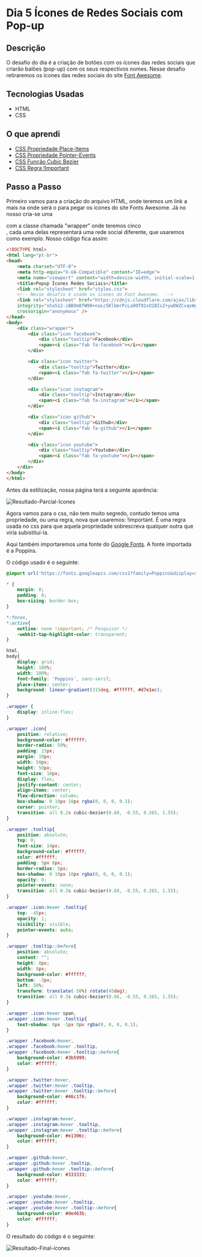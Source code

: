 # Dia 5 Ícones de Redes Sociais com Pop-up

## Descrição

O desafio do dia é a criação de botões com os ícones das redes sociais que criarão balões (pop-up)  com os seus respectivos nomes. Nesse desafio retiraremos os ícones das redes sociais do site [Font Awesome](https://fontawesome.com/).

## Tecnologias Usadas

* HTML
* CSS

## O que aprendi

* [CSS Propriedade Place-Items](https://developer.mozilla.org/en-US/docs/Web/CSS/place-items)
* [CSS Propriedade Pointer-Events](https://www.w3schools.com/cssref/css3_pr_pointer-events.asp)
* [CSS Função Cubic Bezier](https://www.w3schools.com/cssref/func_cubic-bezier.asp)
* [CSS Regra !Important](https://www.w3schools.com/css/css_important.asp)

## Passo a Passo

Primeiro vamos para a criação do arquivo HTML, onde teremos um link a mais na <head></head> onde será o <link> para pegar os ícones do site Fonts Awesome. Já no nosso <body></body> cria-se uma <div></div> com a classe chamada "wrapper" onde teremos cinco <div></div>, cada uma delas representará uma rede social diferente, que usaremos como exemplo. Nosso código fica assim:

~~~html
<!DOCTYPE html>
<html lang="pt-br">
<head>
    <meta charset="UTF-8">
    <meta http-equiv="X-UA-Compatible" content="IE=edge">
    <meta name="viewport" content="width=device-width, initial-scale=1.0">
    <title>Popup Ícones Redes Sociais</title>
    <link rel="stylesheet" href="styles.css">
    <!-- Nesse desafio é usado os ícones do Font Awesome.  -->
    <link rel="stylesheet" href="https://cdnjs.cloudflare.com/ajax/libs/font-awesome/5.15.3/css/all.min.css"
    integrity="sha512-iBBXm8fW90+nuLcSKlbmrPcLa0OT92xO1BIsZ+ywDWZCvqsWgccV3gFoRBv0z+8dLJgyAHIhR35VZc2oM/gI1w=="
    crossorigin="anonymous" />
</head>
<body>
    <div class="wrapper">
        <div class="icon facebook">
            <div class="tooltip">Facebook</div>
            <span><i class="fab fa-facebook"></i></span>
        </div>

        <div class="icon twitter">
            <div class="tooltip">Twitter</div>
            <span><i class="fab fa-twitter"></i></span>
        </div>

        <div class="icon instagram">
            <div class="tooltip">Instagram</div>
            <span><i class="fab fa-instagram"></i></span>
        </div>

        <div class="icon github">
            <div class="tooltip">Github</div>
            <span><i class="fab fa-github"></i></span>
        </div>

        <div class="icon youtube">
            <div class="tooltip">Youtube</div>
            <span><i class="fab fa-youtube"></i></span>
        </div>
    </div>
</body>
</html>
~~~

Antes da estilização, nossa página terá a seguinte aparência:

![Resultado-Parcial-Icones](https://github.com/AlbusQuercus94/One-CSS-per-30-Days/blob/main/Desafios/Dia_5/Imagens/Resultado-Parcial-Icones.jpg)

Agora vamos para o css, não tem muito segredo, contudo temos uma propriedade, ou uma regra, nova que usaremos: !important. É uma regra usada no css para que aquela propriedade sobrescreva qualquer outra que viria subistituí-la.  

Aqui também importaremos uma fonte do [Google Fonts](https://fonts.google.com/). A fonte importada é a Poppins.

O código usado é o seguinte:

~~~css
@import url('https://fonts.googleapis.com/css2?family=Poppins&display=swap');

* {
    margin: 0;
    padding: 0;
    box-sizing: border-box;
}

*:focus,
*:active{
    outline: none !important; /* Pesquisar */
    -webkit-tap-highlight-color: transparent;
}

html,
body{
    display: grid;
    height: 100%;
    width: 100%;
    font-family: 'Poppins', sans-serif;
    place-items: center;
    background: linear-gradient(315deg, #ffffff, #d7e1ec);
}

.wrapper {
    display: inline-flex;
}

.wrapper .icon{
    position: relative;
    background-color: #ffffff;
    border-radius: 50%;
    padding: 15px;
    margin: 10px;
    width: 50px;
    height: 50px;
    font-size: 18px;
    display: flex;
    justify-content: center;
    align-items: center;
    flex-direction: column;
    box-shadow: 0 10px 10px rgba(0, 0, 0, 0.1);
    cursor: pointer;
    transition: all 0.2s cubic-bezier(0.68, -0.55, 0.265, 1.55);
}

.wrapper .tooltip{
    position: absolute;
    top: 0;
    font-size: 14px;
    background-color: #ffffff;
    color: #ffffff;
    padding: 5px 8px;
    border-radius: 5px;
    box-shadow: 0 10px 10px rgba(0, 0, 0, 0.1);
    opacity: 0;
    pointer-events: none;
    transition: all 0.3s cubic-bezier(0.68, -0.55, 0.265, 1.55);
}

.wrapper .icon:hover .tooltip{
    top: -45px;
    opacity: 1;
    visibility: visible;
    pointer-events: auto;
}

.wrapper .tooltip::before{
    position: absolute;
    content: "";
    height: 8px;
    width: 8px;
    background-color: #ffffff;
    bottom: -3px;
    left: 50%;
    transform: translate(-50%) rotate(45deg);
    transition: all 0.3s cubic-bezier(0.68, -0.55, 0.265, 1.55);
}

.wrapper .icon:hover span,
.wrapper .icon:hover .tooltip{
    text-shadow: 0px -1px 0px rgba(0, 0, 0, 0.1);
}

.wrapper .facebook:hover,
.wrapper .facebook:hover .tooltip,
.wrapper .facebook:hover .tooltip::before{
    background-color: #3b5999;
    color: #ffffff;
}

.wrapper .twitter:hover,
.wrapper .twitter:hover .tooltip,
.wrapper .twitter:hover .tooltip::before{
    background-color: #46c1f6;
    color: #ffffff;
}

.wrapper .instagram:hover,
.wrapper .instagram:hover .tooltip,
.wrapper .instagram:hover .tooltip::before{
    background-color: #e1306c;
    color: #ffffff;
}

.wrapper .github:hover,
.wrapper .github:hover .tooltip,
.wrapper .github:hover .tooltip::before{
    background-color: #333333;
    color: #ffffff;
}

.wrapper .youtube:hover,
.wrapper .youtube:hover .tooltip,
.wrapper .youtube:hover .tooltip::before{
    background-color: #de463b;
    color: #ffffff;
}
~~~

O resultado do código é o seguinte:

![Resultado-Final-ícones](https://github.com/AlbusQuercus94/One-CSS-per-30-Days/blob/main/Desafios/Dia_5/Imagens/Resultado-Final-Icone.gif)